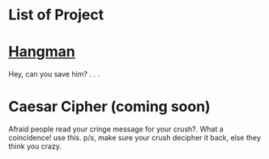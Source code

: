 # List of Project

# [Hangman](https://github.com/aimanraz/hangman.git)
Hey, can you save him? . . .

# Caesar Cipher (coming soon)
Afraid people read your cringe message for your crush?. What a coincidence! use this. p/s, make sure your crush decipher it back, else they think you crazy. 
